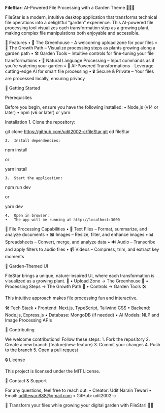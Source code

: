 **FileStar:** AI-Powered File Processing with a Garden Theme 🌱🌿🌺

FileStar is a modern, intuitive desktop application that transforms technical file operations into a delightful “garden” experience. This AI-powered file processing tool visualizes each transformation step as a growing plant, making complex file manipulations both enjoyable and accessible.

🌟 Features
	•	🌿 The Greenhouse – A welcoming upload zone for your files
	•	🌱 The Growth Path – Visualize processing steps as plants growing along a garden path
	•	🛠️ Garden Tools – Intuitive controls for fine-tuning your file transformations
	•	🧠 Natural Language Processing – Input commands as if you’re watering your garden
	•	🤖 AI-Powered Transformations – Leverage cutting-edge AI for smart file processing
	•	🔒 Secure & Private – Your files are processed locally, ensuring privacy

🚀 Getting Started

Prerequisites

Before you begin, ensure you have the following installed:
	•	Node.js (v14 or later)
	•	npm (v6 or later) or yarn

Installation
	1.	Clone the repository:

git clone https://github.com/udit2002-c/fileStar.git
cd fileStar


	2.	Install dependencies:

npm install

or

yarn install


	3.	Start the application:

npm run dev

or

yarn dev


	4.	Open in browser:
	•	The app will be running at http://localhost:3000

📂 File Processing Capabilities
	•	📜 Text Files – Format, summarize, and analyze documents
	•	🖼️ Images – Resize, filter, and enhance images
	•	📊 Spreadsheets – Convert, merge, and analyze data
	•	🔊 Audio – Transcribe and apply filters to audio files
	•	📹 Videos – Compress, trim, and extract key moments

🎨 Garden-Themed UI

FileStar brings a unique, nature-inspired UI, where each transformation is visualized as a growing plant. 🌱
	•	Upload Zone → The Greenhouse 🌿
	•	Processing Steps → The Growth Path 🌱
	•	Controls → Garden Tools 🛠️

This intuitive approach makes file processing fun and interactive.

🛠 Tech Stack
	•	Frontend: Next.js, TypeScript, Tailwind CSS
	•	Backend: Node.js, Express.js
	•	Database: MongoDB (if needed)
	•	AI Models: NLP and Image Processing APIs

🤝 Contributing

We welcome contributions! Follow these steps:
	1.	Fork the repository
	2.	Create a new branch (feature/new-feature)
	3.	Commit your changes
	4.	Push to the branch
	5.	Open a pull request

🔒 License

This project is licensed under the MIT License.

📩 Contact & Support

For any questions, feel free to reach out:
	•	Creator: Udit Narain Tewari
	•	Email: udittewari888@gmail.com
	•	GitHub: udit2002-c

🚀 Transform your files while growing your digital garden with FileStar! 🌿🌺
